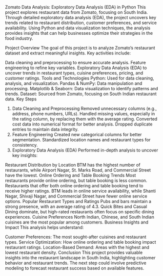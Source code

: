 Zomato Data Analysis: Exploratory Data Analysis (EDA) in Python
This project explores restaurant data from Zomato, focusing on South India. Through detailed exploratory data analysis (EDA), the project uncovers key trends related to restaurant distribution, customer preferences, and service availability. Using Python and data visualization techniques, the analysis provides insights that can help businesses optimize their strategies in the food industry.

Project Overview
The goal of this project is to analyze Zomato’s restaurant dataset and extract meaningful insights. Key activities include:

Data cleaning and preprocessing to ensure accurate analysis.
Feature engineering to refine key variables.
Exploratory Data Analysis (EDA) to uncover trends in restaurant types, cuisine preferences, pricing, and customer ratings.
Tools and Technologies
Python: Used for data cleaning, analysis, and visualization.
Pandas & NumPy: Data manipulation and processing.
Matplotlib & Seaborn: Data visualization to identify patterns and trends.
Dataset: Sourced from Zomato, focusing on South Indian restaurant data.
Key Steps
1. Data Cleaning and Preprocessing
Removed unnecessary columns (e.g., address, phone numbers, URLs).
Handled missing values, especially in the rating column, by replacing them with the average rating.
Converted cost data into numerical format for better analysis.
Dropped duplicate entries to maintain data integrity.
2. Feature Engineering
Created new categorical columns for better segmentation.
Standardized location names and restaurant types for consistency.
3. Exploratory Data Analysis (EDA)
Performed in-depth analysis to uncover key insights:

Restaurant Distribution by Location
BTM has the highest number of restaurants, while Airport Nagar, St. Marks Road, and Commercial Street have the lowest.
Online Ordering and Table Booking Trends
Most restaurants provide online ordering, but table booking is less common.
Restaurants that offer both online ordering and table booking tend to receive higher ratings.
BTM leads in online service availability, while Shanti Nagar, Shivaji Nagar, and Commercial Street have fewer online service options.
Popular Restaurant Types and Ratings
Pubs and bars maintain a strong presence, with an average rating of 4.3.
Quick Bites and Casual Dining dominate, but high-rated restaurants often focus on specific dining experiences.
Cuisine Preferences
North Indian, Chinese, and South Indian cuisines are the most popular among customers.
Business Insights and Impact
This analysis helps understand:

Customer Preferences: The most sought-after cuisines and restaurant types.
Service Optimization: How online ordering and table booking impact restaurant ratings.
Location-Based Demand: Areas with the highest and lowest restaurant density.
Conclusion
This project provides valuable insights into the restaurant landscape in South India, highlighting customer behavior and restaurant trends. The next step could involve predictive modeling to forecast restaurant success based on available features.

